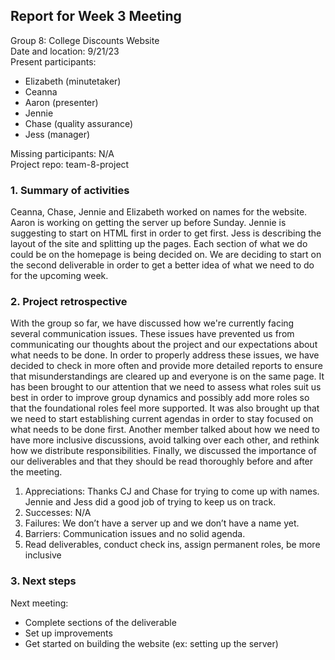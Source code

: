 ## Report for Week 3 Meeting

Group 8: College Discounts Website \
Date and location: 9/21/23 \
Present participants: 

* Elizabeth (minutetaker)
* Ceanna
* Aaron (presenter)
* Jennie
* Chase (quality assurance) 
* Jess (manager)

Missing participants: N/A \
Project repo: team-8-project


### 1. Summary of activities

Ceanna, Chase, Jennie and Elizabeth worked on names for the website. Aaron is working on getting the server up before Sunday. 
Jennie is suggesting to start on HTML first in order to get first. Jess is describing the layout of the site and splitting up the pages. 
Each section of what we do could be on the homepage is being decided on. We are deciding to start on the second deliverable in order to 
get a better idea of what we need to do for the upcoming week. 


### 2. Project retrospective

With the group so far, we have discussed how we're currently facing several communication issues. 
These issues have prevented us from communicating our thoughts about the project and our expectations about what needs to be done. 
In order to properly address these issues, we have decided to check in more often and provide more detailed reports to ensure that 
misunderstandings are cleared up and everyone is on the same page. It has been brought to our attention that we need to assess what roles 
suit us best in order to improve group dynamics and possibly add more roles so that the foundational roles feel more supported. It was also 
brought up that we need to start establishing current agendas in order to stay focused on what needs to be done first. Another member talked 
about how we need to have more inclusive discussions, avoid talking over each other, and rethink how we distribute responsibilities. 
Finally, we discussed the importance of our deliverables and that they should be read thoroughly before and after the meeting.

1. Appreciations: Thanks CJ and Chase for trying to come up with names. Jennie and Jess did a good job of trying to keep us on track.
2. Successes:  N/A
3. Failures: We don’t have a server up and we don’t have a name yet. 
4. Barriers: Communication issues and no solid agenda.
5. Read deliverables, conduct check ins, assign permanent roles, be more inclusive 


### 3. Next steps

Next meeting:

* Complete sections of the deliverable
* Set up improvements
* Get started on building the website (ex: setting up the server)
